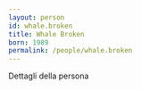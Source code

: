```yaml
---
layout: person
id: whale.broken
title: Whale Broken
born: 1989
permalink: /people/whale.broken
---
```


Dettagli della persona 